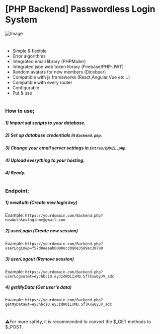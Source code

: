 # [PHP Backend] Passwordless Login System
![Image](https://lh3.googleusercontent.com/drive-viewer/AFDK6gOjH28LbN9UjHTaZkw1eImI4sUEYxRNzSmujA_BEn1E1Z2IIj0pqqzeOrmb9daNW1KanW6YwJqk3pzI5SzzGMc32xJSow=w1715-h932)
#
* Simple & flexible
* Error algorithms
* Integrated email library (PHPMailer)
* Integrated json web token library (Firebase/PHP-JWT)
* Random avatars for new members (Dicebear)
* Compatible with js frameworks (React,Angular,Vue etc...)
* Compatible with every router
* Configurable
* Put & use
#
### How to use;
##### 1) Import sql scripts to your database.
##### 2) Set up database credentials in `Backend.php`.
##### 3) Change your email server settings in `Extras/EMAIL.php`.
##### 4) Upload everything to your hosting.
##### 4) Ready.
#
### Endpoint;
##### 1) newAuth (Create new login key)
Example: `https://yourdomain.com/Backend.php?newAuth&e=loginme@gmail.com`
##### 2) userLogin (Create new session)
Example: `https://yourdomain.com/Backend.php?userLogin&p=f57d0eeaab00888cc090e3589ac30780`
##### 3) userLogout (Remove session)
Example: `https://yourdomain.com/Backend.php?userLogout&t=eyJhbciO.eyJzdWOiIxMD.SflKxw6yJV_adc`
##### 4) getMyData (Get user's data)
Example: `https://yourdomain.com/Backend.php?getMyData&t=eyJhbciO.eyJzdWOiIxMD.SflKxw6yJV_adc`
#
:warning:For more safety, it is recommended to convert the $_GET methods to $_POST.